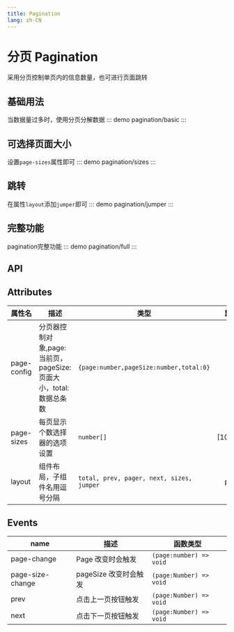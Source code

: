```yaml
---
title: Pagination
lang: zh-CN
---
```


# 分页 Pagination
采用分页控制单页内的信息数量，也可进行页面跳转

## 基础用法
当数据量过多时，使用分页分解数据
::: demo 
pagination/basic
:::

## 可选择页面大小
设置`page-sizes`属性即可
::: demo 
pagination/sizes
:::


## 跳转
在属性`layout`添加`jumper`即可
::: demo 
pagination/jumper
:::

## 完整功能
pagination完整功能
::: demo 
pagination/full
:::


## API
## Attributes
|属性名|描述|类型|默认值|
|---|---|---|:---:|
|page-config|分页器控制对象,page:当前页，pageSize:页面大小，total:数据总条数|`{page:number,pageSize:number,total:0}`|必填|
|page-sizes|每页显示个数选择器的选项设置|`number[]`|[10,20,30]|
|layout|组件布局，子组件名用逗号分隔|`total, prev, pager, next, sizes, jumper`|prev, pager, next|



## Events
|name|描述|函数类型|
|---|---|---|
|page-change|Page 改变时会触发|`(page:number) => void`|
|page-size-change|pageSize 改变时会触发|`(page:Number) => void`|
|prev|点击上一页按钮触发|`(page:Number) => void`|
|next|点击下一页按钮触发|`(page:Number) => void`|





